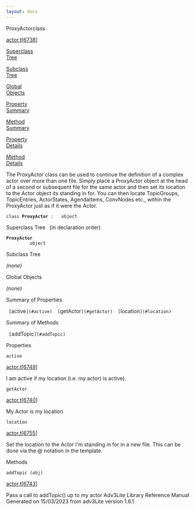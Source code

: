 ```yaml
---
layout: docs
---
```

<span class="title">ProxyActor</span><span class="type">class</span>

[actor.t](../file/actor.t.html)\[[6738](../source/actor.t.html#6738)\]

[Superclass  
Tree](#_SuperClassTree_)

[Subclass  
Tree](#_SubClassTree_)

[Global  
Objects](#_ObjectSummary_)

[Property  
Summary](#_PropSummary_)

[Method  
Summary](#_MethodSummary_)

[Property  
Details](#_Properties_)

[Method  
Details](#_Methods_)



The ProxyActor class can be used to continue the definition of a complex
actor over more than one file. Simply place a ProxyActor object at the
head of a second or subsequent file for the same actor and then set its
location to the Actor object its standing in for. You can then locate
TopicGroups, TopicEntries, ActorStates, AgendaItems, ConvNodes etc.,
within the ProxyActor just as if it were the Actor.

`class `**`ProxyActor`**` :   object`



<span id="_SuperClassTree_"></span>



<span class="hdln">Superclass Tree</span>   (in declaration order)



**`ProxyActor`**  
`         object`  
<span id="_SubClassTree_"></span>



<span class="hdln">Subclass Tree</span>  



*(none)* <span id="_ObjectSummary_"></span>



<span class="hdln">Global Objects</span>  



*(none)* <span id="_PropSummary_"></span>



<span class="hdln">Summary of Properties</span>  



` [`active`](#active)  [`getActor`](#getActor)  [`location`](#location)  `

<span id="_MethodSummary_"></span>



<span class="hdln">Summary of Methods</span>  



` [`addTopic`](#addTopic)  `

<span id="_Properties_"></span>



<span class="hdln">Properties</span>  



<span id="active"></span>

`active`

[actor.t](../file/actor.t.html)\[[6749](../source/actor.t.html#6749)\]



I am active if my location (i.e. my actor) is active).



<span id="getActor"></span>

`getActor`

[actor.t](../file/actor.t.html)\[[6740](../source/actor.t.html#6740)\]



My Actor is my location



<span id="location"></span>

`location`

[actor.t](../file/actor.t.html)\[[6755](../source/actor.t.html#6755)\]



Set the location to the Actor I'm standing in for in a new file. This
can be done via the @ notation in the template.



<span id="_Methods_"></span>



<span class="hdln">Methods</span>  



<span id="addTopic"></span>

`addTopic (obj)`

[actor.t](../file/actor.t.html)\[[6743](../source/actor.t.html#6743)\]



Pass a call to addTopic() up to my actor
Adv3Lite Library Reference Manual  
Generated on 15/03/2023 from adv3Lite version 1.6.1


